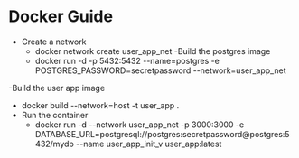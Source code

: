 # Docker Guide
- Create a network
  - docker network create user_app_net
-Build the postgres image
  - docker run -d -p 5432:5432 --name=postgres -e POSTGRES_PASSWORD=secretpassword --network=user_app_net

-Build the user app image
  - docker build --network=host -t user_app .
- Run the container
  - docker run -d --network user_app_net -p 3000:3000 -e DATABASE_URL=postgresql://postgres:secretpassword@postgres:5432/mydb --name user_app_init_v user_app:latest 

